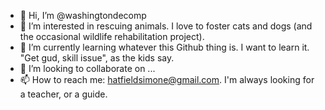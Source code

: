 - 👋 Hi, I’m @washingtondecomp
- 👀 I’m interested in rescuing animals. I love to foster cats and dogs (and the occasional wildlife rehabilitation project).
- 🌱 I’m currently learning whatever this Github thing is. I want to learn it. "Get gud, skill issue", as the kids say.
- 💞️ I’m looking to collaborate on ... 
- 📫 How to reach me: hatfieldsimone@gmail.com. I'm always looking for a teacher, or a guide.

<!---
washingtondecomp/washingtondecomp is a ✨ special ✨ repository because its `README.md` (this file) appears on your GitHub profile.
You can click the Preview link to take a look at your changes.
--->
